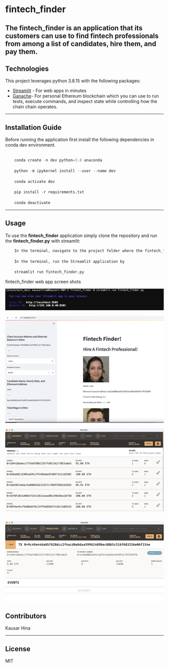 # fintech_finder

The **fintech_finder**  is an application that its customers can use to find fintech professionals from among a list of candidates, hire them, and pay them. 
---

## Technologies

This project leverages python 3.8.15 with the following packages:

* [Streamlit](https://streamlit.io/) - For web apps in minutes
* [Ganache](https://trufflesuite.com/ganache/)- For personal Ethereum blockchain which you can use to run tests, execute commands, and inspect state while controlling how the chain chain operates.


---

## Installation Guide

Before running the application first install the following dependencies in conda dev environment.

```python

    conda create -n dev python=3.8 anaconda

    python -m ipykernel install --user --name dev

    conda activate dev

    pip install -r requirements.txt

    conda deactivate 

```

---


## Usage

To use the **fintech_finder**  application simply clone the repository and run the **fintech_finder.py** with streamlit:

```python
    In the terminal, navigate to the project folder where the fintech_finder.py

    In the terminal, run the Streamlit application by

    streamlit run fintech_finder.py   
```


fintech_finder web app screen shots

![streamlit_run_app](Images/streamlit_run_app.png)

![fintech_finder_app](Images/fintech_finder_app.png)

![client_account_balance_after_transaction](Images/client_account_balance_after_transaction.png)

![ganache_transaction](Images/ganache_transaction.png)
---

## Contributors

Kausar Hina

---

## License

MIT



